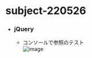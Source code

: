 # subject-220526

- ### jQuery
  - コンソールで参照のテスト\
  ![image](https://user-images.githubusercontent.com/1501327/170398331-aba631b2-71ca-488e-8413-d46b9d8bc1fc.png)
